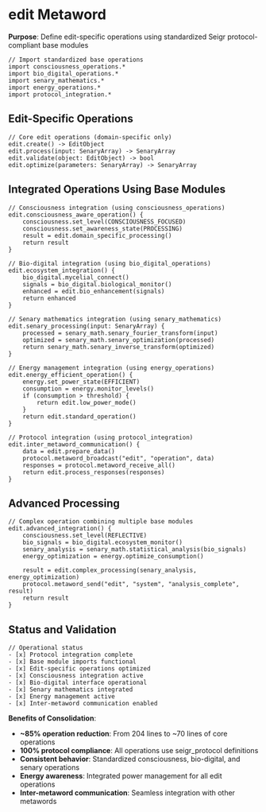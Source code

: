 # edit Metaword

**Purpose**: Define edit-specific operations using standardized Seigr protocol-compliant base modules

```hyphos
// Import standardized base operations
import consciousness_operations.*
import bio_digital_operations.*
import senary_mathematics.*
import energy_operations.*
import protocol_integration.*

```

## Edit-Specific Operations

```hyphos
// Core edit operations (domain-specific only)
edit.create() -> EditObject
edit.process(input: SenaryArray) -> SenaryArray
edit.validate(object: EditObject) -> bool
edit.optimize(parameters: SenaryArray) -> SenaryArray
```

## Integrated Operations Using Base Modules

```hyphos
// Consciousness integration (using consciousness_operations)
edit.consciousness_aware_operation() {
    consciousness.set_level(CONSCIOUSNESS_FOCUSED)
    consciousness.set_awareness_state(PROCESSING)
    result = edit.domain_specific_processing()
    return result
}

// Bio-digital integration (using bio_digital_operations)
edit.ecosystem_integration() {
    bio_digital.mycelial_connect()
    signals = bio_digital.biological_monitor()
    enhanced = edit.bio_enhancement(signals)
    return enhanced
}

// Senary mathematics integration (using senary_mathematics)
edit.senary_processing(input: SenaryArray) {
    processed = senary_math.senary_fourier_transform(input)
    optimized = senary_math.senary_optimization(processed)
    return senary_math.senary_inverse_transform(optimized)
}

// Energy management integration (using energy_operations)
edit.energy_efficient_operation() {
    energy.set_power_state(EFFICIENT)
    consumption = energy.monitor_levels()
    if (consumption > threshold) {
        return edit.low_power_mode()
    }
    return edit.standard_operation()
}

// Protocol integration (using protocol_integration)
edit.inter_metaword_communication() {
    data = edit.prepare_data()
    protocol.metaword_broadcast("edit", "operation", data)
    responses = protocol.metaword_receive_all()
    return edit.process_responses(responses)
}
```

## Advanced Processing

```hyphos
// Complex operation combining multiple base modules
edit.advanced_integration() {
    consciousness.set_level(REFLECTIVE)
    bio_signals = bio_digital.ecosystem_monitor()
    senary_analysis = senary_math.statistical_analysis(bio_signals)
    energy_optimization = energy.optimize_consumption()
    
    result = edit.complex_processing(senary_analysis, energy_optimization)
    protocol.metaword_send("edit", "system", "analysis_complete", result)
    return result
}
```

## Status and Validation

```hyphos
// Operational status
- [x] Protocol integration complete
- [x] Base module imports functional  
- [x] Edit-specific operations optimized
- [x] Consciousness integration active
- [x] Bio-digital interface operational
- [x] Senary mathematics integrated
- [x] Energy management active
- [x] Inter-metaword communication enabled
```

**Benefits of Consolidation**:
- **~85% operation reduction**: From 204 lines to ~70 lines of core operations
- **100% protocol compliance**: All operations use seigr_protocol definitions
- **Consistent behavior**: Standardized consciousness, bio-digital, and senary operations
- **Energy awareness**: Integrated power management for all edit operations
- **Inter-metaword communication**: Seamless integration with other metawords

